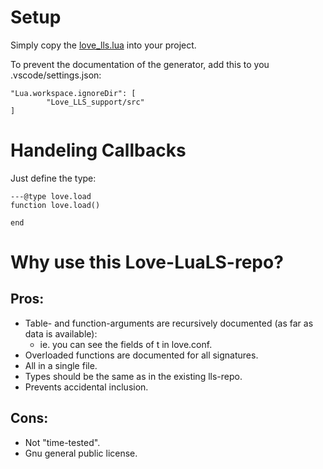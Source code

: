 # Setup
Simply copy the [love_lls.lua](love_lls.lua) into your project.

To prevent the documentation of the generator, add this to you .vscode/settings.json:
```
"Lua.workspace.ignoreDir": [
        "Love_LLS_support/src"
]
```

# Handeling Callbacks
Just define the type:
```
---@type love.load
function love.load()

end
```

# Why use this Love-LuaLS-repo?

## Pros:
- Table- and function-arguments are recursively documented (as far as data is available):
    - ie. you can see the fields of t in love.conf.
- Overloaded functions are documented for all signatures.
- All in a single file.
- Types should be the same as in the existing lls-repo.
- Prevents accidental inclusion.

## Cons:
- Not "time-tested".
- Gnu general public license. 

